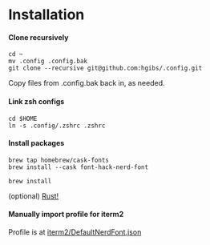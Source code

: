 # Installation

#### Clone recursively
```
cd ~
mv .config .config.bak
git clone --recursive git@github.com:hgibs/.config.git
```

Copy files from .config.bak back in, as needed.

#### Link zsh configs
```
cd $HOME
ln -s .config/.zshrc .zshrc
```

#### Install packages

```
brew tap homebrew/cask-fonts
brew install --cask font-hack-nerd-font

brew install 
```

(optional) [Rust!](https://www.rust-lang.org/tools/install) 

#### Manually import profile for iterm2

Profile is at [iterm2/DefaultNerdFont.json](iterm2/DefaultNerdFont.json)

